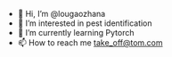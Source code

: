 - 👋 Hi, I’m @lougaozhana
- 👀 I’m interested in pest identification
- 🌱 I’m currently learning Pytorch
- 📫 How to reach me take_off@tom.com

<!---
lougaozhana/lougaozhana is a ✨ special ✨ repository because its `README.md` (this file) appears on your GitHub profile.
You can click the Preview link to take a look at your changes.
--->
